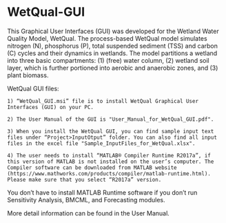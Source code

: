 # WetQual-GUI
This  Graphical  User  Interfaces  (GUI)  was developed  for  the  Wetland  Water  Quality  Model, WetQual. The process-based WetQual model  simulates  nitrogen  (N),  phosphorus  (P),  total  suspended  sediment  (TSS)  and  carbon  (C)  cycles  and  their  dynamics  in  wetlands.  The  model  partitions  a  wetland  into  three  basic  compartments:  (1)  (free)  water  column,  (2)  wetland  soil  layer,  which  is  further  portioned  into  aerobic and anaerobic zones, and (3) plant biomass.

WetQual GUI files:

    1) “WetQual_GUI.msi” file is to install WetQual Graphical User Interfaces (GUI) on your PC.

    2) The User Manual of the GUI is "User_Manual_for_WetQual_GUI.pdf".

    3) When you install the WetQual GUI, you can find sample input text files under “Project>InputOtput” folder. You can also find all input files in the excel file "Sample_InputFiles_for_WetQual.xlsx".

    4) The user needs to install “MATLAB® Compiler Runtime R2017a”, if this version of MATLAB is not installed on the user’s computer. The Compiler software can be downloaded from MATLAB website (https://www.mathworks.com/products/compiler/matlab-runtime.html). Please make sure that you select “R2017a” version. 
You don’t have to install MATLAB Runtime software if you don’t run Sensitivity Analysis, BMCML, and Forecasting modules.

More detail information can be found in the User Manual.
